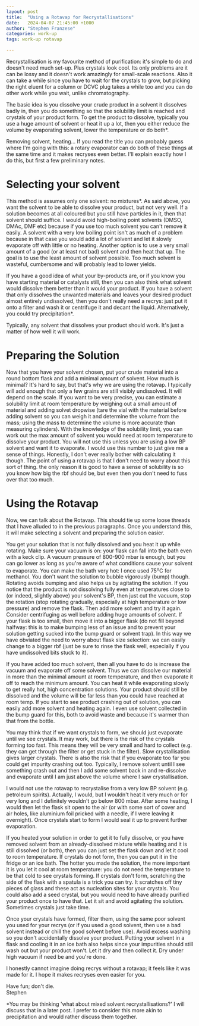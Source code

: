 ```yaml
---
layout: post
title:  "Using a Rotavap for Recrystallisations"
date:   2024-04-07 21:45:00 +1000
author: "Stephen Franzese"
categories: work-up
tags: work-up rotavap

---
```

Recrystallisation is my favourite method of purification: it's simple to do and doesn't need much set-up. Plus crystals look cool. Its only problems are it can be lossy and it doesn't work amazingly for small-scale reactions. Also it can take a while since you have to wait for the crystals to grow, but picking the right eluent for a column or DCVC plug takes a while too and you can do other work while you wait, unlike chromatography.

The basic idea is you dissolve your crude product in a solvent it dissolves badly in, then you do something so that the solubility limit is reached and crystals of your product form. To get the product to dissolve, typically you use a huge amount of solvent or heat it up a lot, then you either reduce the volume by evaporating solvent, lower the temperature or do both*.

Removing solvent, heating... If you read the title you can probably guess where I'm going with this: a rotary evaporator can do both of these things at the same time and it makes recryses even better. I'll explain exactly how I do this, but first a few preliminary notes.

<h1>Selecting your solvent</h1>
This method is assumes only one solvent: no mixtures*. As said above, you want the solvent to be able to dissolve your product, but not very well. If a solution becomes at all coloured but you still have particles in it, then that solvent should suffice. I would avoid high-boiling point solvents (DMSO, DMAc, DMF etc) because if you use too much solvent you can't remove it easily. A solvent with a very low boiling point isn't as much of a problem because in that case you would add a lot of solvent and let it slowly evaporate off with little or no heating. Another option is to use a very small amount of a good (or at least not bad) solvent and then heat that up. The goal is to use the least amount of solvent possible. Too much solvent is wasteful, cumbersome and will probably lead to lower yields.

If you have a good idea of what your by-products are, or if you know you have starting material or catalysts still, then you can also think what solvent would dissolve them better than it would your product. If you have a solvent that only dissolves the unwanted materials and leaves your desired product almost entirely undissolved, then you don't really need a recrys: just put it onto a filter and wash it or centrifuge it and decant the liquid. Alternatively, you could try precipitation*.

Typically, any solvent that dissolves your product should work. It's just a matter of how well it will work.

<h1>Preparing the Solution</h1>
Now that you have your solvent chosen, put your crude material into a round bottom flask and add a minimal amount of solvent. How much is minimal? It's hard to say, but that's why we are using the rotavap. I typically will add enough that only a few grains are still visibly undissolved. It will depend on the scale. If you want to be very precise, you can estimate a solubility limit at room temperature by weighing out a small amount of material and adding solvet dropwise (tare the vial with the material before adding solvent so you can weigh it and determine the volume from the mass; using the mass to determine the volume is more accurate than measuring cylinders). With the knowledge of the solubility limit, you can work out the max amount of solvent you would need at room temperature to dissolve your product. You will not use this unless you are using a low BP solvent and want it to evaporate. I would use this number to just give me a sense of things. Honestly, I don't ever really bother with calculating it though. The point of using a rotavap is that I don't need to worry about this sort of thing. the only reason it is good to have a sense of solubility is so you know how big the rbf should be, but even then you don't need to fuss over that too much.

<h1>Using the Rotavap</h1>
Now, we can talk about the Rotavap. This should tie up some loose threads that I have alluded to in the previous paragraphs. Once you understand this, it will make selecting a solvent and preparing the solution easier.

You get your solution that is not fully dissolved and you heat it up while rotating. Make sure your vacuum is on: your flask can fall into the bath even with a keck clip. A vacuum pressure of 800-900 mbar is enough, but you can go lower as long as you're aware of what conditions cause your solvent to evaporate. You can make the bath very hot: I once used 75<sup>o</sup>C for methanol. You don't want the solution to bubble vigorously (bump) though. Rotating avoids bumping and also helps us by agitating the solution. If you notice that the product is not dissolving fully even at temperatures close to (or indeed, slightly above) your solvent's BP, then just cut the vacuum, stop the rotation (stop rotating gradually, especially at high temperature or low pressure) and remove the flask. Then add more solvent and try it again. Consider centrifuging as well before adding huge amounts of solvent. If your flask is too small, then move it into a bigger flask (do not fill beyond halfway: this is to make bumping less of an issue and to prevent your solution getting sucked into the bump guard or solvent trap). In this way we have obviated the need to worry about flask size selection: we can easily change to a bigger rbf (just be sure to rinse the flask well, especially if you have undissolved bits stuck to it).

If you have added too much solvent, then all you have to do is increase the vacuum and evaporate off some solvent. Thus we can dissolve our material in more than the minimal amount at room temperature, and then evaporate it off to reach the minimum amount. You can heat it while evaporating slowly to get really hot, high concentration solutions. Your product should still be dissolved and the volume will be far less than you could have reached at room temp. If you start to see product crashing out of solution, you can easily add more solvent and heating again. I even use solvent collected in the bump guard for this, both to avoid waste and because it's warmer than that from the bottle.

You may think that if we want crystals to form, we should just evaporate until we see crystals. It may work, but there is the risk of the crystals forming too fast. This means they will be very small and hard to collect (e.g. they can get through the filter or get stuck in the filter). Slow crystallisation gives larger crystals. There is also the risk that if you evaporate too far you could get impurity crashing out too. Typically, I remove solvent until I see something crash out and then I add some solvent back in and re-dissolve and evaporate until I am just above the volume where I saw crystallisation.

I would not use the rotavap to recrystalise from a very low BP solvent (e.g. petroleum spirits). Actually, I would, but I wouldn't heat it very much or for very long and I definitely wouldn't go below 800 mbar. After some heating, I would then let the flask sit open to the air (or with some sort of cover and air holes, like aluminium foil pricked with a needle, if I were leaving it overnight). Once crystals start to form I would seal it up to prevent further evaporation.

If you heated your solution in order to get it to fully dissolve, or you have removed solvent from an already-dissolved mixture while heating and it is still dissolved (or both), then you can just set the flask down and let it cool to room temperature. If crystals do not form, then you can put it in the fridge or an ice bath. The hotter you made the solution, the more important it is you let it cool at room temperature: you do not need the temperature to be that cold to see crystals forming. If crystals don't form, scratching the side of the flask with a spatula is a trick you can try. It scratches off tiny pieces of glass and these act as nucleation sites for your crystals. You could also add a seed crystal, but you would need to have already purified your product once to have that. Let it sit and avoid agitating the solution. Sometimes crystals just take time.

Once your crystals have formed, filter them, using the same poor solvent you used for your recrys (or if you used a good solvent, then use a bad solvent instead or chill the good solvent before use). Avoid excess washing so you don't accidentally dissolve your product. Putting your solvent in a flask and cooling it in an ice bath also helps since your impurities should still wash out but your product won't. Let it dry and then collect it. Dry under high vacuum if need be and you're done.

I honestly cannot imagine doing recrys without a rotavap; it feels like it was made for it. I hope it makes recryses even easier for you.

Have fun; don't die.\
Stephen

*You may be thinking 'what about mixed solvent recrystallisations?' I will discuss that in a later post. I prefer to consider this more akin to precipitation and would rather discuss them together.